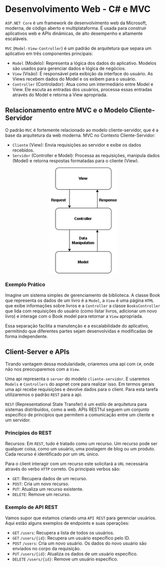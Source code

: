 # Desenvolvimento Web - C# e MVC

`ASP.NET Core` é um framework de desenvolvimento web da Microsoft, moderna, de código aberto e multiplataforma. É usada para construir aplicativos web e APIs dinâmicas, de alto desempenho e altamente escaláveis.

`MVC` (`Model-View-Controller`) é um padrão de arquitetura que separa um aplicativo em três componentes principais:

- `Model` (Modelo): Representa a lógica dos dados do aplicativo. Modelos são usados para gerenciar dados e lógica de negócios.
- `View` (Visão): É responsável pela exibição da interface do usuário. As Views recebem dados do Model e os exibem para o usuário.
- `Controller` (Controlador): Atua como um intermediário entre Model e View. Ele escuta as entradas dos usuários, processa essas entradas através do Model e retorna a View apropriada.

## Relacionamento entre MVC e o Modelo Cliente-Servidor

O padrão `MVC` é fortemente relacionado ao modelo cliente-servidor, que é a base da arquitetura da web moderna. 
MVC no Contexto Cliente-Servidor:

- `Cliente` (View): Envia requisições ao servidor e exibe os dados recebidos.
- `Servidor` (Controller e Model): Processa as requisições, manipula dados (Model) e retorna respostas formatadas para o cliente (View).

<p align="center">
    <img src="mvc.drawio.png">
</p>

### Exemplo Prático

Imagine um sistema simples de gerenciamento de biblioteca. 
A classe Book que representa os dados de um livro é a `Model`, a `View`
é uma página `HTML` que exibe informações sobre livros e a `Controller`
a classe `BooksController` que lida com requisições do usuário (como listar livros, adicionar um novo livro) 
e interage com o Book model para retornar a `View` apropriada.

Essa separação facilita a manutenção e a escalabilidade do aplicativo, 
permitindo que diferentes partes sejam desenvolvidas e modificadas 
de forma independente.

## Client-Server e APIs

Tirando vantagem dessa modularidade, criaremos uma api com `C#`, onde não nos preocuparemos com a `View`.

Uma api representa o `server` do modelo `cliente-servidor`. E usaremos `Models` e `Controllers` do aspnet core para realizar isso. Em termos gerais uma api recebe requisições e devolve dados para o client. Para esta tarefa utilizaremos o padrão `REST` para a api.

`REST` (Representational State Transfer) é um estilo de arquitetura para sistemas distribuídos, como a web. APIs RESTful seguem um conjunto específico de princípios que permitem a comunicação entre um cliente e um servidor.

### Princípios do REST

Recursos: Em `REST`, tudo é tratado como um recurso. Um recurso pode ser qualquer coisa, como um usuário, uma postagem de blog ou um produto. Cada recurso é identificado por um `URL` único.

Para o client interagir com um recurso este solicitará a `URL` necessária através do verbo `HTTP` correto. Os principais verbos são:

- `GET`: Recupera dados de um recurso.
- `POST`: Cria um novo recurso.
- `PUT`: Atualiza um recurso existente.
- `DELETE`: Remove um recurso.

### Exemplo de API REST

Vamos supor que estamos criando uma `API REST` para gerenciar usuários. Aqui estão alguns exemplos de endpoints e suas operações:

- `GET` `/users`: Recupera a lista de todos os usuários.
- `GET` `/users/{id}`: Recupera um usuário específico pelo ID.
- `POST` `/users`: Cria um novo usuário. Os dados do novo usuário são enviados no corpo da requisição.
- `PUT` `/users/{id}`: Atualiza os dados de um usuário específico.
- `DELETE` `/users/{id}`: Remove um usuário específico.